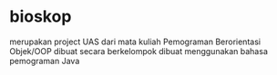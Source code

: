 # bioskop
merupakan project UAS dari mata kuliah Pemograman Berorientasi Objek/OOP dibuat secara berkelompok dibuat menggunakan bahasa pemograman Java
